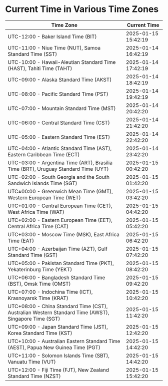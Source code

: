 # Current Time in Various Time Zones

| Time Zone | Current Time |
|-----------|--------------|
| UTC-12:00 - Baker Island Time (BIT) | 2025-01-15 15:42:19 |
| UTC-11:00 - Niue Time (NUT), Samoa Standard Time (SST) | 2025-01-14 16:42:19 |
| UTC-10:00 - Hawaii-Aleutian Standard Time (HAST), Tahiti Time (TAHT) | 2025-01-14 17:42:19 |
| UTC-09:00 - Alaska Standard Time (AKST) | 2025-01-14 18:42:19 |
| UTC-08:00 - Pacific Standard Time (PST) | 2025-01-14 19:42:19 |
| UTC-07:00 - Mountain Standard Time (MST) | 2025-01-14 20:42:20 |
| UTC-06:00 - Central Standard Time (CST) | 2025-01-14 21:42:20 |
| UTC-05:00 - Eastern Standard Time (EST) | 2025-01-14 22:42:20 |
| UTC-04:00 - Atlantic Standard Time (AST), Eastern Caribbean Time (ECT) | 2025-01-14 23:42:20 |
| UTC-03:00 - Argentina Time (ART), Brasília Time (BRT), Uruguay Standard Time (UYT) | 2025-01-15 00:42:20 |
| UTC-02:00 - South Georgia and the South Sandwich Islands Time (SGT) | 2025-01-15 01:42:20 |
| UTC±00:00 - Greenwich Mean Time (GMT), Western European Time (WET) | 2025-01-15 03:42:20 |
| UTC+01:00 - Central European Time (CET), West Africa Time (WAT) | 2025-01-15 04:42:20 |
| UTC+02:00 - Eastern European Time (EET), Central Africa Time (CAT) | 2025-01-15 05:42:20 |
| UTC+03:00 - Moscow Time (MSK), East Africa Time (EAT) | 2025-01-15 06:42:20 |
| UTC+04:00 - Azerbaijan Time (AZT), Gulf Standard Time (GST) | 2025-01-15 07:42:20 |
| UTC+05:00 - Pakistan Standard Time (PKT), Yekaterinburg Time (YEKT) | 2025-01-15 08:42:20 |
| UTC+06:00 - Bangladesh Standard Time (BST), Omsk Time (OMST) | 2025-01-15 09:42:20 |
| UTC+07:00 - Indochina Time (ICT), Krasnoyarsk Time (KRAT) | 2025-01-15 10:42:20 |
| UTC+08:00 - China Standard Time (CST), Australian Western Standard Time (AWST), Singapore Time (SGT) | 2025-01-15 11:42:20 |
| UTC+09:00 - Japan Standard Time (JST), Korea Standard Time (KST) | 2025-01-15 12:42:20 |
| UTC+10:00 - Australian Eastern Standard Time (AEST), Papua New Guinea Time (PGT) | 2025-01-15 14:42:20 |
| UTC+11:00 - Solomon Islands Time (SBT), Vanuatu Time (VUT) | 2025-01-15 14:42:20 |
| UTC+12:00 - Fiji Time (FJT), New Zealand Standard Time (NZST) | 2025-01-15 15:42:20 |
